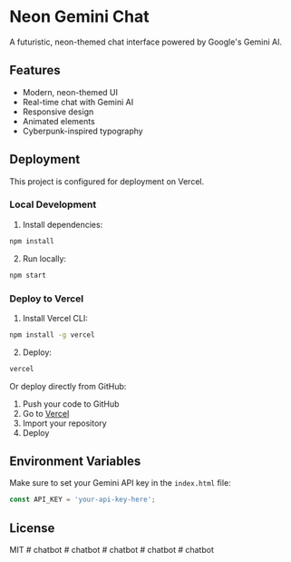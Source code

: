 # Neon Gemini Chat

A futuristic, neon-themed chat interface powered by Google's Gemini AI.

## Features

- Modern, neon-themed UI
- Real-time chat with Gemini AI
- Responsive design
- Animated elements
- Cyberpunk-inspired typography

## Deployment

This project is configured for deployment on Vercel.

### Local Development

1. Install dependencies:
```bash
npm install
```

2. Run locally:
```bash
npm start
```

### Deploy to Vercel

1. Install Vercel CLI:
```bash
npm install -g vercel
```

2. Deploy:
```bash
vercel
```

Or deploy directly from GitHub:
1. Push your code to GitHub
2. Go to [Vercel](https://vercel.com)
3. Import your repository
4. Deploy

## Environment Variables

Make sure to set your Gemini API key in the `index.html` file:
```javascript
const API_KEY = 'your-api-key-here';
```

## License

MIT #   c h a t b o t  
 #   c h a t b o t  
 #   c h a t b o t  
 #   c h a t b o t  
 # chatbot
